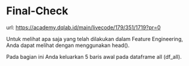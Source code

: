 # Final-Check
url: https://academy.dqlab.id/main/livecode/179/351/1719?pr=0

Untuk melihat apa saja yang telah dilakukan dalam Feature Engineering, Anda dapat melihat dengan menggunakan head().

Pada bagian ini Anda keluarkan 5 baris awal pada dataframe all (df_all).

